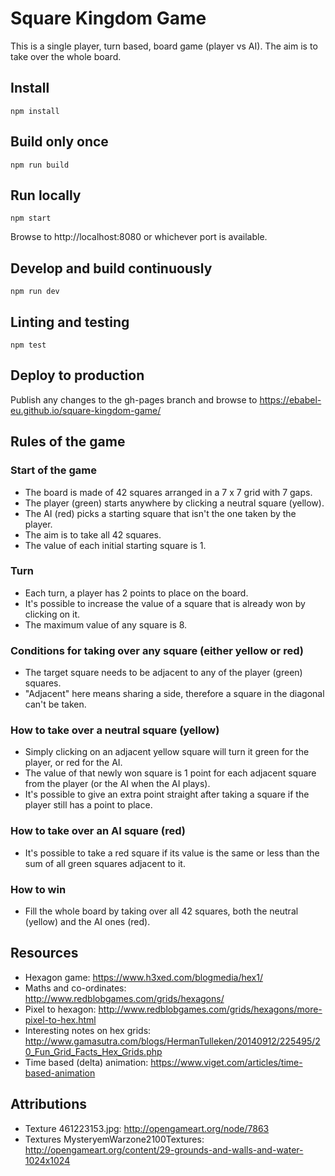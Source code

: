 # Square Kingdom Game
This is a single player, turn based, board game (player vs AI). The aim is to take over the whole board.

## Install

```
npm install
```

## Build only once

```
npm run build
```

## Run locally

```
npm start
```

Browse to http://localhost:8080 or whichever port is available.

## Develop and build continuously

```
npm run dev
```

## Linting and testing

```
npm test
```

## Deploy to production

Publish any changes to the gh-pages branch and browse to https://ebabel-eu.github.io/square-kingdom-game/

## Rules of the game

### Start of the game

- The board is made of 42 squares arranged in a 7 x 7 grid with 7 gaps.
- The player (green) starts anywhere by clicking a neutral square (yellow).
- The AI (red) picks a starting square that isn't the one taken by the player.
- The aim is to take all 42 squares.
- The value of each initial starting square is 1.

### Turn

- Each turn, a player has 2 points to place on the board.
- It's possible to increase the value of a square that is already won by clicking on it.
- The maximum value of any square is 8.

### Conditions for taking over any square (either yellow or red)

- The target square needs to be adjacent to any of the player (green) squares.
- "Adjacent" here means sharing a side, therefore a square in the diagonal can't be taken.

### How to take over a neutral square (yellow)

- Simply clicking on an adjacent yellow square will turn it green for the player, or red for the AI.
- The value of that newly won square is 1 point for each adjacent square from the player (or the AI when the AI plays).
- It's possible to give an extra point straight after taking a square if the player still has a point to place.

### How to take over an AI square (red)

- It's possible to take a red square if its value is the same or less than the sum of all green squares adjacent to it.

### How to win

- Fill the whole board by taking over all 42 squares, both the neutral (yellow) and the AI ones (red).

## Resources

- Hexagon game: https://www.h3xed.com/blogmedia/hex1/
- Maths and co-ordinates: http://www.redblobgames.com/grids/hexagons/
- Pixel to hexagon: http://www.redblobgames.com/grids/hexagons/more-pixel-to-hex.html 
- Interesting notes on hex grids: http://www.gamasutra.com/blogs/HermanTulleken/20140912/225495/20_Fun_Grid_Facts_Hex_Grids.php
- Time based (delta) animation: https://www.viget.com/articles/time-based-animation

## Attributions

- Texture 461223153.jpg: http://opengameart.org/node/7863
- Textures MysteryemWarzone2100Textures: http://opengameart.org/content/29-grounds-and-walls-and-water-1024x1024
